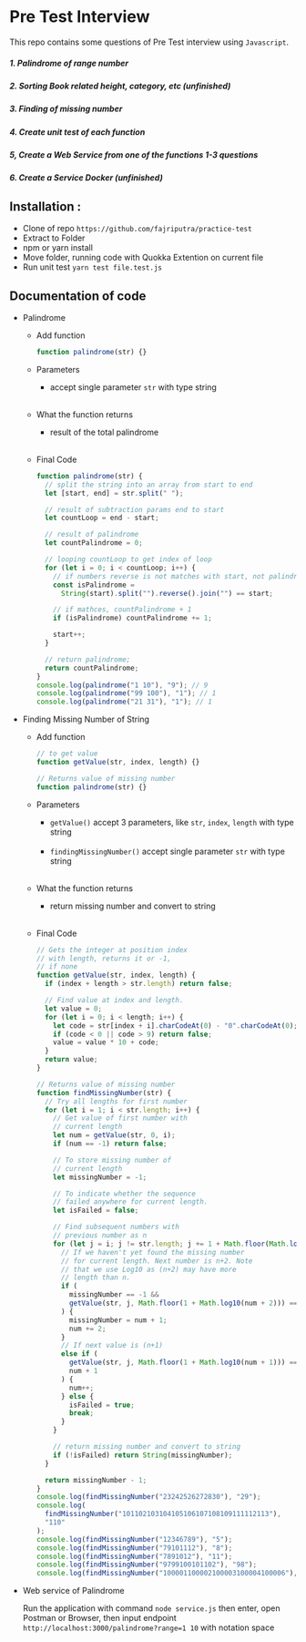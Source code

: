 # Pre Test Interview

This repo contains some questions of Pre Test interview using `Javascript`.

##### 1. Palindrome of range number

##### 2. Sorting Book related height, category, etc (unfinished)

##### 3. Finding of missing number

##### 4. Create unit test of each function

##### 5, Create a Web Service from one of the functions 1-3 questions

##### 6. Create a Service Docker (unfinished)

## Installation :

- Clone of repo `https://github.com/fajriputra/practice-test`
- Extract to Folder
- npm or yarn install
- Move folder, running code with Quokka Extention on current file
- Run unit test `yarn test file.test.js`

## Documentation of code

- Palindrome

  - Add function

    ```javascript
    function palindrome(str) {}
    ```

  - Parameters
    - accept single parameter `str` with type string <br/> <br/>
  - What the function returns
    - result of the total palindrome <br/> <br/>
  - Final Code

    ```javascript
    function palindrome(str) {
      // split the string into an array from start to end
      let [start, end] = str.split(" ");

      // result of subtraction params end to start
      let countLoop = end - start;

      // result of palindrome
      let countPalindrome = 0;

      // looping countLoop to get index of loop
      for (let i = 0; i < countLoop; i++) {
        // if numbers reverse is not matches with start, not palindrome
        const isPalindrome =
          String(start).split("").reverse().join("") == start;

        // if mathces, countPalindrome + 1
        if (isPalindrome) countPalindrome += 1;

        start++;
      }

      // return palindrome;
      return countPalindrome;
    }
    console.log(palindrome("1 10"), "9"); // 9
    console.log(palindrome("99 100"), "1"); // 1
    console.log(palindrome("21 31"), "1"); // 1
    ```

- Finding Missing Number of String

  - Add function

    ```javascript
    // to get value
    function getValue(str, index, length) {}

    // Returns value of missing number
    function palindrome(str) {}
    ```

  - Parameters
    - `getValue()` accept 3 parameters, like `str`, `index`, `length` with type string <br/> <br/>
    - `findingMissingNumber()` accept single parameter `str` with type string <br/> <br/>
  - What the function returns
    - return missing number and convert to string <br/> <br/>
  - Final Code

    ```javascript
    // Gets the integer at position index
    // with length, returns it or -1,
    // if none
    function getValue(str, index, length) {
      if (index + length > str.length) return false;

      // Find value at index and length.
      let value = 0;
      for (let i = 0; i < length; i++) {
        let code = str[index + i].charCodeAt(0) - "0".charCodeAt(0);
        if (code < 0 || code > 9) return false;
        value = value * 10 + code;
      }
      return value;
    }

    // Returns value of missing number
    function findMissingNumber(str) {
      // Try all lengths for first number
      for (let i = 1; i < str.length; i++) {
        // Get value of first number with
        // current length
        let num = getValue(str, 0, i);
        if (num == -1) return false;

        // To store missing number of
        // current length
        let missingNumber = -1;

        // To indicate whether the sequence
        // failed anywhere for current length.
        let isFailed = false;

        // Find subsequent numbers with
        // previous number as n
        for (let j = i; j != str.length; j += 1 + Math.floor(Math.log10(num))) {
          // If we haven't yet found the missing number
          // for current length. Next number is n+2. Note
          // that we use Log10 as (n+2) may have more
          // length than n.
          if (
            missingNumber == -1 &&
            getValue(str, j, Math.floor(1 + Math.log10(num + 2))) == num + 2
          ) {
            missingNumber = num + 1;
            num += 2;
          }
          // If next value is (n+1)
          else if (
            getValue(str, j, Math.floor(1 + Math.log10(num + 1))) ==
            num + 1
          ) {
            num++;
          } else {
            isFailed = true;
            break;
          }
        }

        // return missing number and convert to string
        if (!isFailed) return String(missingNumber);
      }

      return missingNumber - 1;
    }
    console.log(findMissingNumber("23242526272830"), "29");
    console.log(
      findMissingNumber("101102103104105106107108109111112113"),
      "110"
    );
    console.log(findMissingNumber("12346789"), "5");
    console.log(findMissingNumber("79101112"), "8");
    console.log(findMissingNumber("7891012"), "11");
    console.log(findMissingNumber("9799100101102"), "98");
    console.log(findMissingNumber("100001100002100003100004100006"), "100005");
    ```

- Web service of Palindrome

  Run the application with command `node service.js` then enter, open Postman or Browser, then input endpoint `http://localhost:3000/palindrome?range=1 10` with notation space

